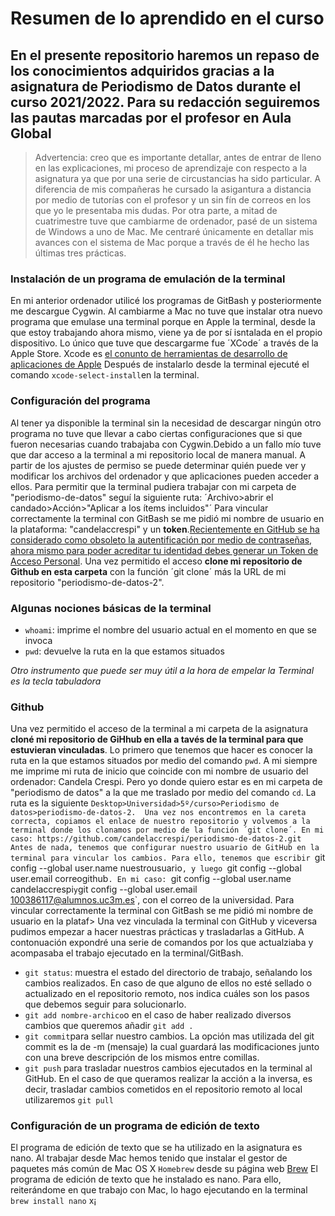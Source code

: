# Resumen de lo aprendido en el curso
## En el presente repositorio haremos un repaso de los conocimientos adquiridos gracias a la asignatura de Periodismo de Datos durante el curso 2021/2022. Para su redacción seguiremos las pautas marcadas por el profesor en Aula Global 
> Advertencia: creo que es importante detallar, antes de entrar de lleno en las explicaciones, mi proceso de aprendizaje con respecto a la asignatura ya que por una serie de circustancias ha sido particular. A diferencia de mis compañeras he cursado la asigantura a distancia por medio de tutorías con el profesor y un sin fín de correos en los que yo le presentaba mis dudas. Por otra parte, a mitad de cuatrimestre tuve que cambiarme de ordenador, pasé de un sistema de Windows a uno de Mac. Me centraré únicamente en detallar mis avances con el sistema de Mac porque a través de él he hecho las últimas tres prácticas. 

### **Instalación de un programa de emulación de la terminal**
En mi anterior ordenador utilicé los programas de GitBash y posteriormente me descargue Cygwin. Al cambiarme a Mac no tuve que instalar otra nuevo programa que emulase una terminal  porque en Apple la terminal, desde la que estoy trabajando ahora mismo, viene ya de por sí isntalada en  el propio dispositivo. 
Lo único que tuve que descargarme fue ´XCode´ a través de la Apple Store. Xcode es [el conunto de herramientas de desarrollo de aplicaciones de Apple](https://ipadizate.com/tecnologia/xcode-93212)
Después de instalarlo desde la terminal ejecuté el comando `xcode-select-install`en la terminal. 

### **Configuración del programa**
Al tener ya disponible la terminal sin la necesidad de descargar ningún otro programa no tuve que llevar a cabo ciertas configuraciones que si que fueron necesarias cuando trabajaba con Cygwin.Debido a un fallo mío tuve que dar acceso a la terminal  a mi repositorio local de manera manual. A partir de los ajustes de permiso se puede determinar quién puede ver y modificar los archivos del ordenador y que aplicaciones pueden acceder a ellos. Para permitir que la terminal pudiera trabajar con mi carpeta de "periodismo-de-datos" seguí la siguiente ruta: ´Archivo>abrir el candado>Acción>"Aplicar a los ítems incluidos"´
Para vincular correctamente la terminal con GitBash se me pidió mi nombre de usuario en la plataforma: "candelaccrespi" y un **token**.[Recientemente en GitHub se ha considerado como obsoleto la autentificación por medio de contraseñas, ahora mismo para poder acreditar tu identidad debes generar un Token de Acceso Personal](https://docs.github.com/es/enterprise-server@3.1/authentication/keeping-your-account-and-data-secure/creating-a-personal-access-token). 
Una vez permitido el acceso **clone mi repositorio de Github en esta carpeta** con la función ´git clone´ más la URL de mi repositorio "periodismo-de-datos-2".

### Algunas nociones básicas de la terminal

- `whoami`:  imprime el nombre del usuario actual en el momento en que se invoca
- `pwd`: devuelve la ruta en la que estamos situados

*Otro instrumento que puede ser muy útil a la hora de empelar la Terminal es la tecla tabuladora*

### Github
Una vez permitido el acceso de la terminal a mi carpeta de la asignatura  **cloné mi repositorio de GiHhub en ella a tavés de la terminal  para que estuvieran vinculadas**.
Lo primero que tenemos que hacer es conocer la ruta en la que estamos situados por medio del comando `pwd`. A mi siempre me imprime mi ruta de inicio que coincide con mi nombre de usuario del ordenador: Candela Crespi. Pero yo donde quiero estar es en mi carpeta de "periodismo de datos" a la que me traslado por medio del comando `cd`. La ruta es la siguiente `Desktop>Universidad>5º/curso>Periodismo de datos>periodismo-de-datos-2. 
Una vez nos encontremos en la careta correcta, copiamos el enlace de nuestro repositorio y volvemos a la terminal donde los clonamos por medio de la función ´git clone´. En mi caso: https://github.com/candelaccrespi/periodismo-de-datos-2.git 
Antes de nada, tenemos que configurar nuestro usuario de GitHub en la terminal para vincular los cambios. Para ello, tenemos que escribir `git config --global user.name nuestrousuario`, y luego `git config --global user.email correogithub`. En mi caso: `git config --global user.name candelaccrespi` y `git config --global user.email 100386117@alumnos.uc3m.es`, con el correo de la universidad.
Para vincular correctamente la terminal con GitBash se me pidió mi nombre de usuario en la plataf>
Una vez vinculada la terminal con GitHub y viceversa pudimos empezar a hacer nuestras prácticas y trasladarlas a GitHub. A contonuación expondré una serie de comandos por los que actualziaba y acompasaba el trabajo ejecutado en la terminal/GitBash.

- `git status`: muestra el estado del directorio de trabajo, señalando los cambios realizados. En caso de que alguno de ellos no esté sellado o actualizado en el repositorio remoto, nos indica cuáles son los pasos que debemos seguir para solucionarlo. 
- `git add nombre-archico`o en el caso de haber realizado diversos cambios que queremos añadir `git add .`
- `git commit`para sellar nuestro cambios. La opción mas utilizada del git commit es la de -m (mensaje) la cual guardará las modificaciones junto con una breve descripción de los mismos entre comillas.
- `git push` para trasladar nuestros cambios ejecutados en la terminal al GitHub. En el caso de que queramos realizar la acción a la inversa, es decir, trasladar cambios cometidos en el repositorio remoto al local utilizaremos `git pull`

### Configuración de un programa de edición de texto
El programa de edición de texto que se ha utilizado en la asignatura es nano. Al trabajar desde Mac hemos tenido que instalar el gestor de paquetes más común de Mac OS X `Homebrew` desde su página web  [Brew](https://brew.sh)
El programa de edición de texto que he instalado es nano. Para ello, reiterándome en que trabajo con Mac, lo hago ejecutando en la terminal `brew install nano`
x¡
